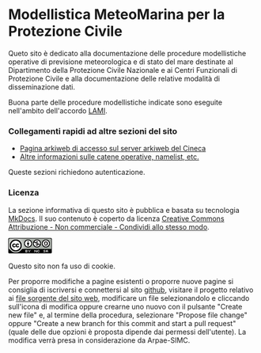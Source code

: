 # Modellistica MeteoMarina per la Protezione Civile

Queto sito è dedicato alla documentazione delle procedure
modellistiche operative di previsione meteorologica e di stato del
mare destinate al Dipartimento della Protezione Civile Nazionale e ai
Centri Funzionali di Protezione Civile e alla documentazione delle
relative modalità di disseminazione dati.

Buona parte delle procedure modellistiche indicate sono eseguite
nell'ambito dell'accordo [LAMI](LAMI).

### Collegamenti rapidi ad altre sezioni del sito

 - [Pagina arkiweb di accesso sul server arkiweb del
   Cineca](https://lami.hpc.cineca.it/arkiweb)
 - [Altre informazioni sulle catene operative, namelist,
   etc.](https://lami.hpc.cineca.it/staticpriv/)

Queste sezioni richiedono autenticazione.

### Licenza

La sezione informativa di questo sito è pubblica e basata su
tecnologia [MkDocs](https://www.mkdocs.org/). Il suo contenuto è
coperto da licenza [Creative Commons Attribuzione - Non commerciale -
Condividi allo stesso
modo](http://creativecommons.org/licenses/by-nc-sa/3.0/deed.it).

![cc-by-nc-sa](img/cc-by-nc-sa.png)

Questo sito non fa uso di cookie.

Per proporre modifiche a pagine esistenti o proporre nuove pagine si
consiglia di iscriversi e connettersi al sito
[github](https://github.com), visitare il progetto relativo ai [file
sorgente del sito
web](https://github.com/ARPA-SIMC/mmmpc-site/tree/master/doc),
modificare un file selezionandolo e cliccando sull'icona di modifica
oppure crearne uno nuovo con il pulsante "Create new file" e, al
termine della procedura, selezionare "Propose file change" oppure
"Create a new branch for this commit and start a pull request" (quale
delle due opzioni è proposta dipende dai permessi dell'utente). La
modifica verrà presa in considerazione da Arpae-SIMC.
